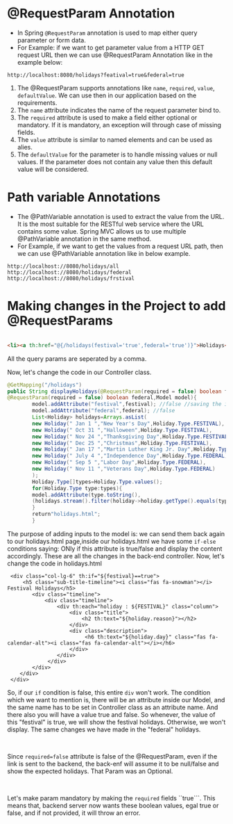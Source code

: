 # @RequestParam Annotation

- In Spring ``@RequestParam`` annotation is used to map either query parameter or form data.
- For Example: if we want to get parameter value from a HTTP GET request URL then we can use @RequestParam Annotation
  like in the example below:

```http://localhost:8080/holidays?featival=true&federal=true```

1. The @RequestParam supports annotations like ``name``, ``required``, ``value``, ``defaultValue``. We can use then in
   our application based on the requirements.
2. The ``name`` attribute indicates the name of the request parameter bind to.
3. The ``required`` attribute is used to make a field either optional or mandatory. If it is mandatory, an exception
   will through case of missing fields.
4. The ``value`` attribute is similar to named elements and can be used as alies.
5. The ``defaultValue`` for the parameter is to handle missing values or null values. If the parameter does not contain
   any value then this default value will be considered.

# Path variable Annotations

- The @PathVariable annotation is used to extract the value from the URL. It is the most suitable for the RESTful web
  service where the URL contains some value. Spring MVC allows us to use multiple @PathVariable annotation in the same
  method.
- For Example, if we want to get the values from a request URL path, then we can use @PathVariable annotation like in
  below example.

````
http://localhost://8080/holidays/all
http://localhost://8080/holidays/federal
http://localhost://8080/holidays/frstival
````

# Making changes in the Project to add @RequestParams

````html

<li><a th:href="@{/holidays(festival='true',federal='true')}">Holidays</a></li>
````

All the query params are seperated by a comma.

Now, let's change the code in our Controller class.

````java
@GetMapping("/holidays")
public String displayHolidays(@RequestParam(required = false) boolean festival,
@RequestParam(required = false) boolean federal,Model model){
        model.addAttribute("festival",festival); //false //saving the inputs from the UI inside the Model Object.
        model.addAttribute("federal",federal); //false 
        List<Holiday> holidays=Arrays.asList(
        new Holiday(" Jan 1 ","New Year's Day",Holiday.Type.FESTIVAL),
        new Holiday(" Oct 31 ","Halloween",Holiday.Type.FESTIVAL),
        new Holiday(" Nov 24 ","Thanksgiving Day",Holiday.Type.FESTIVAL),
        new Holiday(" Dec 25 ","Christmas",Holiday.Type.FESTIVAL),
        new Holiday(" Jan 17 ","Martin Luther King Jr. Day",Holiday.Type.FEDERAL),
        new Holiday(" July 4 ","Independence Day",Holiday.Type.FEDERAL),
        new Holiday(" Sep 5 ","Labor Day",Holiday.Type.FEDERAL),
        new Holiday(" Nov 11 ","Veterans Day",Holiday.Type.FEDERAL)
        );
        Holiday.Type[]types=Holiday.Type.values();
        for(Holiday.Type type:types){
        model.addAttribute(type.toString(),
        (holidays.stream().filter(holiday->holiday.getType().equals(type)).collect(Collectors.toList())));
        }
        return"holidays.html";
        }

````

The purpose of adding inputs to the model is: we can send them back again to our holidays.html page,inside our
holidays.html we have some ``if-else`` conditions saying: ONly if this attribute is true/false and display the
content accordingly. These are all the changes in the back-end controller. Now, let's change the code in holidays.html

````thymeleafexpressions
 <div class="col-lg-6" th:if="${festival}==true">
     <h5 class="sub-title-timeline"><i class="fas fa-snowman"></i> Festival Holidays</h5>
        <div class="timeline">
            <div class="timeline">
                <div th:each="holiday : ${FESTIVAL}" class="column">
                    <div class="title">
                        <h2 th:text="${holiday.reason}"></h2>
                    </div>
                    <div class="description">
                         <h6 th:text="${holiday.day}" class="fas fa-calendar-alt"><i class="fas fa-calendar-alt"></i></h6>
                    </div>
                </div>
             </div>
        </div>
    </div>
 </div>
````

So, if our ``if`` condition is false, this entire ``div`` won't work. The condition which we want to mention is, there
will be an attribute inside our Model, and the same name has to be set in Controller class as an attribute name. And
there also you will have a value true and false. So whenever, the value of this "festival" is true, we will show the
festival holidays. Otherwise, we won't display. The same changes we have made in the "federal" holidays.

<br>

Since ``required=false`` attribute is false of the @RequestParam, even if the link is sent to the backend, the back-enf
will assume it to be null/false and show the expected holidays. That Param was an Optional.

<br>

Let's make param mandatory by making the ``required`` fields ``true```.
This means that, backend server now wants these boolean values, egal true or false, and if not provided, it will
throw an error.


